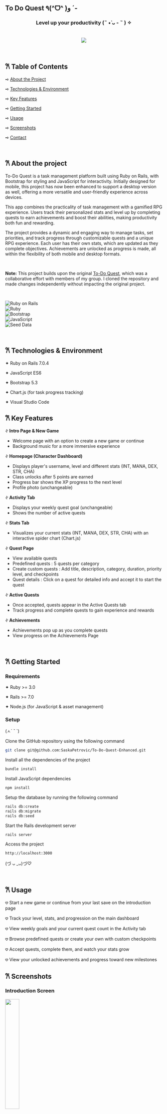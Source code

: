 <!-- Improved compatibility of back to top link: See: https://github.com/othneildrew/Best-README-Template/pull/73 -->
<a id="readme-top"></a>

## To Do Quest ٩(^ᗜ^ )و ´-

<h3 align="center">Level up your productivity (˵ •̀ ᴗ - ˵ ) ✧

</br> ![](https://media1.tenor.com/m/FR8tb3ArfpMAAAAd/level-up-fantasy-bishoujo-juniku-ojisan-to.gif) </h3>
</br> 


## 𐙚 Table of Contents

➺ [About the Project](#about-the-project)  

➺ [Technologies & Environment](#technologies--environment)  

➺ [Key Features](#key-features)  

➺ [Getting Started](#getting-started)  

➺ [Usage](#usage)  

➺ [Screenshots](#screenshots)  

➺ [Contact](#contact)

</br> 
<!-- ## 📖 About the Project  -->
<h2 name="about-the-project">𐙚 About the project </h2>

To-Do Quest is a task management platform built using Ruby on Rails, with Bootstrap for styling and JavaScript for interactivity. Initially designed for mobile, this project has now been enhanced to support a desktop version as well, offering a more versatile and user-friendly experience across devices.

This app combines the practicality of task management with a gamified RPG experience. Users track their personalized stats and level up by completing quests to earn achievements and boost their abilities, making productivity both fun and rewarding.

The project provides a dynamic and engaging way to manage tasks, set priorities, and track progress through customizable quests and a unique RPG experience. Each user has their own stats, which are updated as they complete objectives. Achievements are unlocked as progress is made, all within the flexibility of both mobile and desktop formats.

</br> 

**Note:** This project builds upon the original [To-Do Quest](https://github.com/SaskaPetrovic/To-Do-Quest.git), which was a collaborative effort with members of my group. I cloned the repository and made changes independently without impacting the original project.


</br> 

![Ruby on Rails](https://img.shields.io/badge/Ruby%20on%20Rails-7.0.4-cc0000)  
![Ruby](https://img.shields.io/badge/Ruby-3.1.0-red)  
![Bootstrap](https://img.shields.io/badge/Bootstrap-5.1.3-7952b3)  
![JavaScript](https://img.shields.io/badge/JavaScript-ES6-yellow)  
![Seed Data](https://img.shields.io/badge/Seed%20Data-Used-blue)

</br> 

<h2 name="technologies--environment">𐙚 Technologies & Environment </h2>

✦︎ Ruby on Rails 7.0.4

✦︎ JavaScript ES6

✦︎ Bootstrap 5.3

✦︎ Chart.js (for task progress tracking)

✦︎ Visual Studio Code
</br> 


<h2 name="key-features">𐙚 Key Features </h2>

𖤝 **Intro Page & New Game**  
- Welcome page with an option to create a new game or continue  
- Background music for a more immersive experience

𖤝 **Homepage (Character Dashboard)**  
- Displays player's username, level and different stats (INT, MANA, DEX, STR, CHA)  
- Class unlocks after 5 points are earned
- Progress bar shows the XP progress to the next level
- Profile photo (unchangeable)

𖤝 **Activity Tab**  
- Displays your weekly quest goal (unchangeable)
- Shows the number of active quests

𖤝 **Stats Tab**  
- Visualizes your current stats (INT, MANA, DEX, STR, CHA) with an interactive spider chart (Chart.js)

𖤝 **Quest Page**  
- View available quests
- Predefined quests : 5 quests per category 
- Create custom quests : Add title, description, category, duration, priority level, and checkpoints  
- Quest details : Click on a quest for detailed info and accept it to start the quest

𖤝 **Active Quests**  
- Once accepted, quests appear in the Active Quests tab 
- Track progress and complete quests to gain experience and rewards

𖤝 **Achievements**  
- Achievements pop up as you complete quests
- View progress on the Achievements Page

</br> 


<h2 name="getting-started">𐙚 Getting Started </h2>

### Requirements  
✦︎ Ruby >= 3.0

✦︎ Rails >= 7.0

✦︎ Node.js (for JavaScript & asset management)
</br> 

### Setup
(ㅅ´ ˘ `)


Clone the GitHub repository using the following command 

```bash
git clone git@github.com:SaskaPetrovic/To-Do-Quest-Enhanced.git
```

Install all the dependencies of the project

```bash
bundle install

```

Install JavaScript dependencies

```bash
npm install

```

Setup the database by running the following command

```bash
rails db:create
rails db:migrate
rails db:seed

```

Start the Rails development server

```bash
rails server

```

Access the project

```bash
http://localhost:3000

```

(づ ᴗ _ᴗ)づ♡

</br> 
<h2 name="usage">𐙚 Usage </h2>

𖹭 Start a new game or continue from your last save on the introduction page

𖹭 Track your level, stats, and progression on the main dashboard

𖹭 View weekly goals and your current quest count in the Activity tab

𖹭 Browse predefined quests or create your own with custom checkpoints

𖹭 Accept quests, complete them, and watch your stats grow

𖹭 View your unlocked achievements and progress toward new milestones
</br> 

<h2 name="screenshots">𐙚 Screenshots </h2>

### Introduction Screen
<p align="left">
  <img src="public/screenshot-Menu.png" width="30%" />
</p>

### Dashboard
<p align="left">
  <img src="public/screenshot-activity.png" width="30%" />
   <img src="public/screenshot-chart.png" width="30%" />
</p>

### Quest Overview
<p align="left">
  <img src="public/screenshot-ongoing.png" width="30%" />
  <img src="public/screenshot-quests.png" width="30%" />
  <img src="public/screenshot-add.png" width="30%" />
</p>

### Quest Details
<p align="left">
  <img src="public/screenshot-task.png" width="30%" />
</p>

### Achievements Page
<p align="left">
  <img src="public/screenshot-achievement.png" width="30%" />
</p>


( ꈍ◡ꈍ)


</br> 
<h2 name="contact">☕︎ Connect with me</h2>

˗ˏˋ ✉︎ ˎˊ˗  **saskapetrovic.pro@gmail.com**

˗ˏˋ ✎ ˎˊ˗  [LinkedIn](https://www.linkedin.com/in/saska-petrovic-2137072a2)
